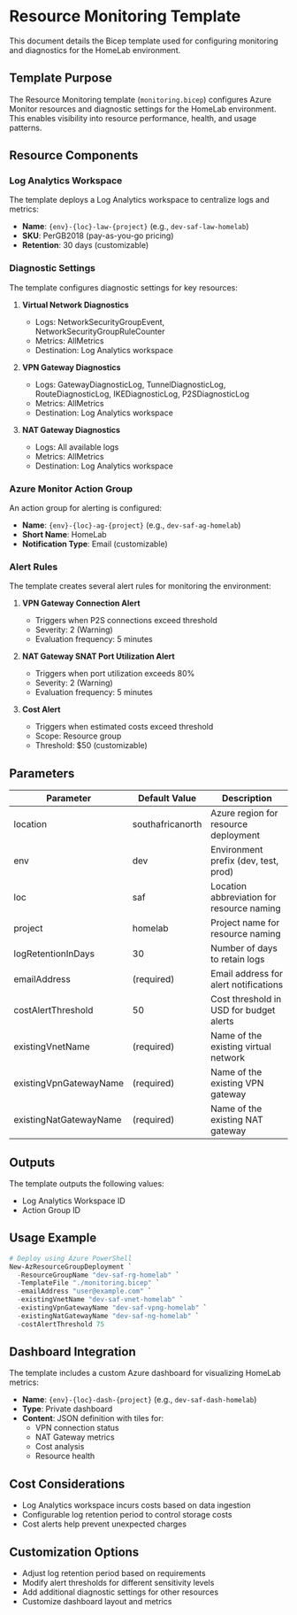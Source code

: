 # Resource Monitoring Template

This document details the Bicep template used for configuring monitoring and diagnostics for the HomeLab environment.

## Template Purpose

The Resource Monitoring template (`monitoring.bicep`) configures Azure Monitor resources and diagnostic settings for the HomeLab environment. This enables visibility into resource performance, health, and usage patterns.

## Resource Components

### Log Analytics Workspace

The template deploys a Log Analytics workspace to centralize logs and metrics:

- **Name**: `{env}-{loc}-law-{project}` (e.g., `dev-saf-law-homelab`)
- **SKU**: PerGB2018 (pay-as-you-go pricing)
- **Retention**: 30 days (customizable)

### Diagnostic Settings

The template configures diagnostic settings for key resources:

1. **Virtual Network Diagnostics**
   - Logs: NetworkSecurityGroupEvent, NetworkSecurityGroupRuleCounter
   - Metrics: AllMetrics
   - Destination: Log Analytics workspace

2. **VPN Gateway Diagnostics**
   - Logs: GatewayDiagnosticLog, TunnelDiagnosticLog, RouteDiagnosticLog, IKEDiagnosticLog, P2SDiagnosticLog
   - Metrics: AllMetrics
   - Destination: Log Analytics workspace

3. **NAT Gateway Diagnostics**
   - Logs: All available logs
   - Metrics: AllMetrics
   - Destination: Log Analytics workspace

### Azure Monitor Action Group

An action group for alerting is configured:

- **Name**: `{env}-{loc}-ag-{project}` (e.g., `dev-saf-ag-homelab`)
- **Short Name**: HomeLab
- **Notification Type**: Email (customizable)

### Alert Rules

The template creates several alert rules for monitoring the environment:

1. **VPN Gateway Connection Alert**
   - Triggers when P2S connections exceed threshold
   - Severity: 2 (Warning)
   - Evaluation frequency: 5 minutes

2. **NAT Gateway SNAT Port Utilization Alert**
   - Triggers when port utilization exceeds 80%
   - Severity: 2 (Warning)
   - Evaluation frequency: 5 minutes

3. **Cost Alert**
   - Triggers when estimated costs exceed threshold
   - Scope: Resource group
   - Threshold: $50 (customizable)

## Parameters

| Parameter | Default Value | Description |
|-----------|---------------|-------------|
| location | southafricanorth | Azure region for resource deployment |
| env | dev | Environment prefix (dev, test, prod) |
| loc | saf | Location abbreviation for resource naming |
| project | homelab | Project name for resource naming |
| logRetentionInDays | 30 | Number of days to retain logs |
| emailAddress | (required) | Email address for alert notifications |
| costAlertThreshold | 50 | Cost threshold in USD for budget alerts |
| existingVnetName | (required) | Name of the existing virtual network |
| existingVpnGatewayName | (required) | Name of the existing VPN gateway |
| existingNatGatewayName | (required) | Name of the existing NAT gateway |

## Outputs

The template outputs the following values:

- Log Analytics Workspace ID
- Action Group ID

## Usage Example

```powershell
# Deploy using Azure PowerShell
New-AzResourceGroupDeployment `
  -ResourceGroupName "dev-saf-rg-homelab" `
  -TemplateFile "./monitoring.bicep" `
  -emailAddress "user@example.com" `
  -existingVnetName "dev-saf-vnet-homelab" `
  -existingVpnGatewayName "dev-saf-vpng-homelab" `
  -existingNatGatewayName "dev-saf-ng-homelab" `
  -costAlertThreshold 75
```

## Dashboard Integration

The template includes a custom Azure dashboard for visualizing HomeLab metrics:

- **Name**: `{env}-{loc}-dash-{project}` (e.g., `dev-saf-dash-homelab`)
- **Type**: Private dashboard
- **Content**: JSON definition with tiles for:
  - VPN connection status
  - NAT Gateway metrics
  - Cost analysis
  - Resource health

## Cost Considerations

- Log Analytics workspace incurs costs based on data ingestion
- Configurable log retention period to control storage costs
- Cost alerts help prevent unexpected charges

## Customization Options

- Adjust log retention period based on requirements
- Modify alert thresholds for different sensitivity levels
- Add additional diagnostic settings for other resources
- Customize dashboard layout and metrics
